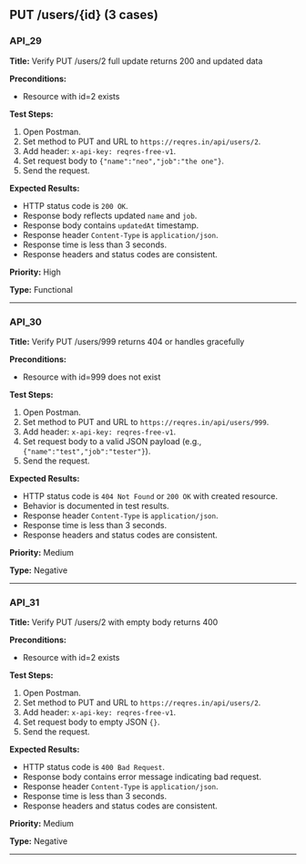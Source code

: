 ## PUT /users/{id} (3 cases)

### API_29  
**Title:** Verify PUT /users/2 full update returns 200 and updated data  

**Preconditions:**  
- Resource with id=2 exists  

**Test Steps:**  
1. Open Postman.  
2. Set method to PUT and URL to `https://reqres.in/api/users/2`.
3. Add header: `x-api-key: reqres-free-v1`.  
4. Set request body to `{"name":"neo","job":"the one"}`.  
5. Send the request.  

**Expected Results:**  
- HTTP status code is `200 OK`.  
- Response body reflects updated `name` and `job`.  
- Response body contains `updatedAt` timestamp.  
- Response header `Content-Type` is `application/json`.  
- Response time is less than 3 seconds.
- Response headers and status codes are consistent.  

**Priority:** High  

**Type:** Functional 

---

### API_30  
**Title:** Verify PUT /users/999 returns 404 or handles gracefully  

**Preconditions:**  
- Resource with id=999 does not exist  

**Test Steps:**  
1. Open Postman.  
2. Set method to PUT and URL to `https://reqres.in/api/users/999`.
3. Add header: `x-api-key: reqres-free-v1`.  
4. Set request body to a valid JSON payload (e.g., `{"name":"test","job":"tester"}`).  
5. Send the request.  

**Expected Results:**  
- HTTP status code is `404 Not Found` or `200 OK` with created resource.  
- Behavior is documented in test results.  
- Response header `Content-Type` is `application/json`.  
- Response time is less than 3 seconds.
- Response headers and status codes are consistent.  

**Priority:** Medium  

**Type:** Negative

---

### API_31  
**Title:** Verify PUT /users/2 with empty body returns 400  

**Preconditions:**  
- Resource with id=2 exists  

**Test Steps:**  
1. Open Postman.  
2. Set method to PUT and URL to `https://reqres.in/api/users/2`.
3. Add header: `x-api-key: reqres-free-v1`.  
4. Set request body to empty JSON `{}`.  
5. Send the request.  

**Expected Results:**  
- HTTP status code is `400 Bad Request`.  
- Response body contains error message indicating bad request.  
- Response header `Content-Type` is `application/json`.  
- Response time is less than 3 seconds.
- Response headers and status codes are consistent.  

**Priority:** Medium  

**Type:** Negative

---